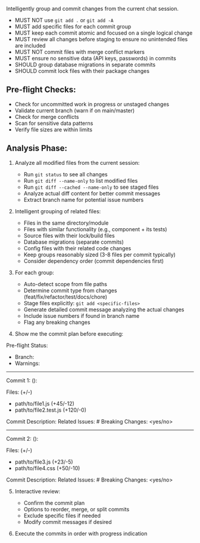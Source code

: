 Intelligently group and commit changes from the current chat session.

<rules>

- MUST NOT use `git add .` or `git add -A`
- MUST add specific files for each commit group
- MUST keep each commit atomic and focused on a single logical change
- MUST review all changes before staging to ensure no unintended files are included
- MUST NOT commit files with merge conflict markers
- MUST ensure no sensitive data (API keys, passwords) in commits
- SHOULD group database migrations in separate commits
- SHOULD commit lock files with their package changes

</rules>

## Pre-flight Checks:
- Check for uncommitted work in progress or unstaged changes
- Validate current branch (warn if on main/master)
- Check for merge conflicts
- Scan for sensitive data patterns
- Verify file sizes are within limits

## Analysis Phase:

1. Analyze all modified files from the current session:
   - Run `git status` to see all changes
   - Run `git diff --name-only` to list modified files
   - Run `git diff --cached --name-only` to see staged files
   - Analyze actual diff content for better commit messages
   - Extract branch name for potential issue numbers

2. Intelligent grouping of related files:
   - Files in the same directory/module
   - Files with similar functionality (e.g., component + its tests)
   - Source files with their lock/build files
   - Database migrations (separate commits)
   - Config files with their related code changes
   - Keep groups reasonably sized (3-8 files per commit typically)
   - Consider dependency order (commit dependencies first)

3. For each group:
   - Auto-detect scope from file paths
   - Determine commit type from changes (feat/fix/refactor/test/docs/chore)
   - Stage files explicitly: `git add <specific-files>`
   - Generate detailed commit message analyzing the actual changes
   - Include issue numbers if found in branch name
   - Flag any breaking changes

4. Show me the commit plan before executing:

<output-format>

Pre-flight Status:
- Branch: <current-branch>
- Warnings: <any-warnings>

---

Commit 1: <type>(<scope>): <brief-description>

Files: (<total-insertions>+/<total-deletions>-)
- path/to/file1.js (+45/-12)
- path/to/file2.test.js (+120/-0)

Commit Description: <detailed-description-of-changes>
Related Issues: #<issue-numbers>
Breaking Changes: <yes/no>

---

Commit 2: <type>(<scope>): <brief-description>

Files: (<total-insertions>+/<total-deletions>-)
- path/to/file3.js (+23/-5)
- path/to/file4.css (+50/-10)

Commit Description: <detailed-description-of-changes>
Related Issues: #<issue-numbers>
Breaking Changes: <yes/no>

</output-format>

5. Interactive review:
   - Confirm the commit plan
   - Options to reorder, merge, or split commits
   - Exclude specific files if needed
   - Modify commit messages if desired

6. Execute the commits in order with progress indication